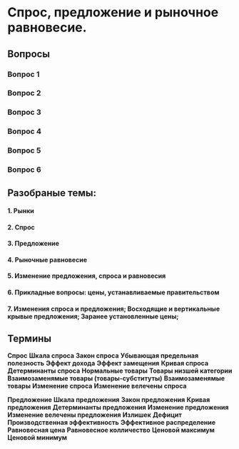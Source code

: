 
# Спрос, предложение и рыночное равновесие.

## Вопросы 
### Вопрос 1

### Вопрос 2 

### Вопрос 3

### Вопрос 4 

### Вопрос 5
### Вопрос 6

## Разобраные темы:
#### 1.  Рынки
#### 2. Спрос
#### 3. Предложение
#### 4. Рыночные равновесие
#### 5. Изменение предложения, спроса и равновесия
#### 6. Прикладные вопросы: цены, устанавливаемые правительством
#### 7. Изменения спроса и предложения; Восходящие и вертикальные крывые предложения; Заранее установленные цены;

## Термины
**Спрос**
**Шкала спроса**
**Закон спроса**
**Убывающая предельная полезность**
**Эффект дохода**
**Эффект замещения**
**Кривая спроса**
**Детерминанты спроса**
**Нормальные товары**
**Товары низшей категории**
**Взаимозаменямые товары (товары-субституты)**
**Взаимозаменямые товары**
**Изменение спроса**
**Изменение велечены спроса**

**Предложение** 
**Шкала предложения** 
**Закон предложения** 
**Кривая предложения** 
**Детерминанты предложения**
**Изменение предложения**
**Изменение велечены предложения**
**Излишек**
**Дефицит**
**Производственная эффективность**
**Эффективное распределение** 
**Равновесная цена** 
**Равновесное колличество**
**Ценовой максимум**
**Ценовой минимум**
